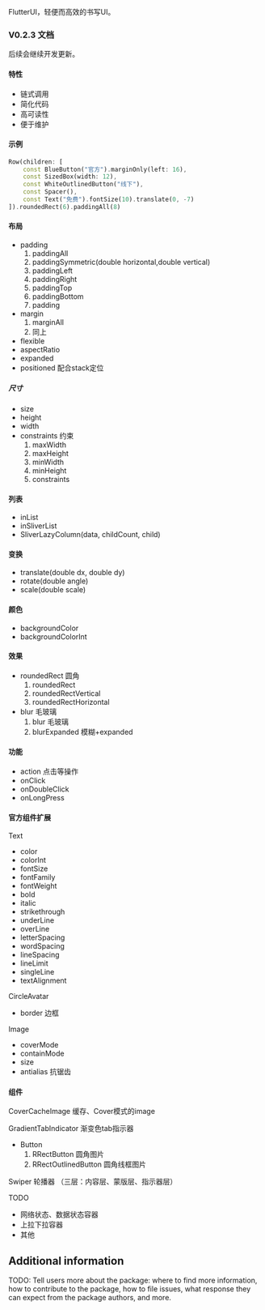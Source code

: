 <!-- 
This README describes the package. If you publish this package to pub.dev,
this README's contents appear on the landing page for your package.

For information about how to write a good package README, see the guide for
[writing package pages](https://dart.dev/guides/libraries/writing-package-pages). 

For general information about developing packages, see the Dart guide for
[creating packages](https://dart.dev/guides/libraries/create-library-packages)
and the Flutter guide for
[developing packages and plugins](https://flutter.dev/developing-packages). 
-->

FlutterUI，轻便而高效的书写UI。

### V0.2.3 文档

后续会继续开发更新。

#### 特性

- 链式调用
- 简化代码
- 高可读性
- 便于维护

#### 示例

```dart
Row(children: [
    const BlueButton("官方").marginOnly(left: 16),
    const SizedBox(width: 12),
    const WhiteOutlinedButton("线下"),
    const Spacer(),
    const Text("免费").fontSize(10).translate(0, -7)
]).roundedRect(6).paddingAll(8)
```

#### 布局

- padding
  1. paddingAll
  2. paddingSymmetric(double horizontal,double vertical)
  3. paddingLeft
  4. paddingRight
  5. paddingTop
  6. paddingBottom
  7. padding
- margin
  1. marginAll
  2. 同上
- flexible
- aspectRatio
- expanded
- positioned 配合stack定位

##### 尺寸

- size
- height
- width
- constraints 约束
  1. maxWidth
  2. maxHeight
  3. minWidth
  4. minHeight
  5. constraints

#### 列表
- inList
- inSliverList
- SliverLazyColumn<T>(data, childCount, child)

#### 变换

- translate(double dx, double dy)
- rotate(double angle)
- scale(double scale)

#### 颜色

- backgroundColor
- backgroundColorInt

#### 效果

- roundedRect 圆角
  1. roundedRect
  2. roundedRectVertical
  3. roundedRectHorizontal
- blur 毛玻璃
  1. blur 毛玻璃
  2. blurExpanded 模糊+expanded

#### 功能

- action 点击等操作
- onClick
- onDoubleClick
- onLongPress

#### 官方组件扩展

Text
- color
- colorInt
- fontSize
- fontFamily
- fontWeight
- bold
- italic
- strikethrough
- underLine
- overLine
- letterSpacing
- wordSpacing
- lineSpacing
- lineLimit
- singleLine
- textAlignment

CircleAvatar
- border 边框

Image
- coverMode
- containMode
- size
- antialias 抗锯齿


#### 组件

CoverCacheImage 缓存、Cover模式的image

GradientTabIndicator 渐变色tab指示器

- Button
  1. RRectButton 圆角图片
  2. RRectOutlinedButton 圆角线框图片

Swiper 轮播器 （三层：内容层、蒙版层、指示器层）

TODO
- 网络状态、数据状态容器
- 上拉下拉容器
- 其他
## Additional information

TODO: Tell users more about the package: where to find more information, how to contribute to the package, how to file
issues, what response they can expect from the package authors, and more.
